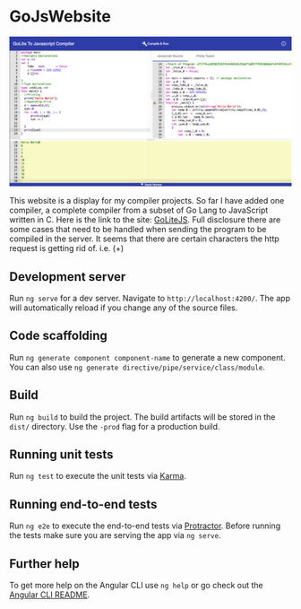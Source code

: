 # GoJsWebsite
<img src="./images/main_screen.png" alt="drawing" width="1000px"/>

This website is a display for my compiler projects.
So far I have added one compiler, a complete compiler from a subset
of Go Lang to JavaScript written in C. 
Here is the link to the site: [GoLiteJS](https://www.cs.mcgill.ca/~dherre3/golitejs/dist/).
Full disclosure there are some cases that need to be handled
when sending the program to be compiled in the server. It seems that there
are certain characters the http request is getting rid of. i.e. (+)



## Development server

Run `ng serve` for a dev server. Navigate to `http://localhost:4200/`. The app will automatically reload if you change any of the source files.

## Code scaffolding

Run `ng generate component component-name` to generate a new component. You can also use `ng generate directive/pipe/service/class/module`.

## Build

Run `ng build` to build the project. The build artifacts will be stored in the `dist/` directory. Use the `-prod` flag for a production build.

## Running unit tests

Run `ng test` to execute the unit tests via [Karma](https://karma-runner.github.io).

## Running end-to-end tests

Run `ng e2e` to execute the end-to-end tests via [Protractor](http://www.protractortest.org/).
Before running the tests make sure you are serving the app via `ng serve`.

## Further help

To get more help on the Angular CLI use `ng help` or go check out the [Angular CLI README](https://github.com/angular/angular-cli/blob/master/README.md).
